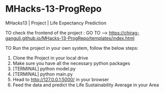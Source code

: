 # MHacks-13-ProgRepo
MHacks13 | Project | Life Expectancy Prediction

TO check the frontend of the project :    GO TO -->  https://chirag-ganguli.github.io/MHacks-13-ProgRepo/templates/index.html

TO Run the project in your own system, follow the below steps:
1.  Clone the Project in your local drive
2.  Make sure you have all the necessary python packages
3.  [TERMINAL]  python model.py
4.  [TERMINAL]  python main.py
5.  Head to http://127.0.0.1:5000/ in your browser
6.  Feed the data and predict the Life Sustainability Average in your Area

